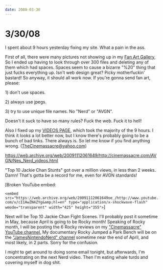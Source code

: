 ```yaml
---
date: 2008-03-30
---
```

# 3/30/08

I spent about 9 hours yesterday fixing my site. What a pain in the ass.

First of all, there were many pictures not showing up in my [Fan Art Gallery](https://web.archive.org/web/20091112061649/http://cinemassacre.com/Movies/Nes_Nerd/gallery/), So I ended up having to look through over 300 files and deleting any of them which had spaces. Spaces seem to cause a bizarre "%20" thing that just fucks everything up. Isn't web design great? Picky motherfuckin' bastard! So anyway, it should all work now. If you're gonna send fan art, please:

1\) don't use spaces.

2\) always use jpegs.

3\) try to use unique file names. No "Nerd" or "AVGN".

Doesn't it suck to have so many rules? Fuck the web. Fuck it to hell!

Also I fixed up my [VIDEOS PAGE](https://web.archive.org/web/20091112061649/http://cinemassacre.com/AVGN/Nes_Nerd_videos.html), which took the majority of the 9 hours. I think it looks a lot better now, but I know there's probably going to be a bunch of bad links. There always is. So let me know if you find anything wrong. (TheCinemassacre@yahoo.com)

https://web.archive.org/web/20091112061649/http://cinemassacre.com/AVGN/Nes_Nerd_videos.html

"Top 10 Jackie Chan Stunts" got over a million views, in less than 2 weeks. Damn! That's gotta be a record for me, even for AVGN standards!

[Broken YouTube embed:

`<embed src="https://web.archive.org/web/20091112061649oe_/http://www.youtube.com/v/cI1AwZN4ZYg&amp;hl=en" type="application/x-shockwave-flash" wmode="transparent" width="425" height="355">`]

Next will be Top 10 Jackie Chan Fight Scenes. I'll probably post it sometime in May, because April is going to be Rocky month! Speaking of Rocky month, I will be posting the 6 Rocky reviews on my ["Cinemassacre" YouTube channel.](https://web.archive.org/web/20091112061649/http://www.youtube.com/user/cinemassacre) My documentary Rocky Jumped a Park Bench will be on the ["JamesNintendoNerd" channel](https://web.archive.org/web/20091112061649/http://www.youtube.com/user/JamesNintendoNerd) sometime near the end of April, and most likely, in 2 parts. Sorry for the confusion.

I might to get around to doing some email tonight, but afterwards, I'm concentrating on the next Nerd video. Then I'm eating whale turds and covering myself in dog shit.
